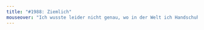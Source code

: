 ```yaml
---
title: "#1988: Ziemlich"
mouseover: "Ich wusste leider nicht genau, wo in der Welt ich Handschuhe und Mütze platzieren sollte."
---
```


